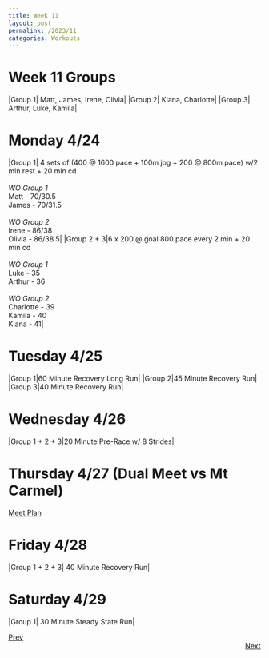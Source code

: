 ```yaml
---
title: Week 11
layout: post
permalink: /2023/11
categories: Workouts
---
```



# Week 11 Groups

|Group 1| Matt, James, Irene, Olivia|
|Group 2| Kiana, Charlotte|
|Group 3| Arthur, Luke, Kamila|

# Monday 4/24

|Group 1| 4 sets of (400 @ 1600 pace + 100m jog + 200 @ 800m pace) w/2 min rest + 20 min cd <br><br> *WO Group 1* <br> Matt - 70/30.5 <br> James - 70/31.5 <br><br> *WO Group 2* <br> Irene - 86/38 <br> Olivia - 86/38.5|
|Group 2 + 3|6 x 200 @ goal 800 pace every 2 min + 20 min cd <br><br> *WO Group 1* <br> Luke - 35 <br> Arthur  - 36 <br><br> *WO Group 2* <br> Charlotte - 39 <br> Kamila - 40 <br> Kiana - 41|

# Tuesday 4/25

|Group 1|60 Minute Recovery Long Run| 
|Group 2|45 Minute Recovery Run|
|Group 3|40 Minute Recovery Run|

# Wednesday 4/26 

|Group 1 + 2 + 3|20 Minute Pre-Race w/ 8 Strides|

# Thursday 4/27 (Dual Meet vs Mt Carmel)

[Meet Plan]({{site.baseurl}}/2023/MC)

# Friday 4/28

|Group 1 + 2 + 3| 40 Minute Recovery Run|

# Saturday 4/29

|Group 1| 30 Minute Steady State Run|

<div style="text-align: left"> <a href="{{site.baseurl}}/2023/10">Prev</a></div> 
<div style="text-align: right"> <a href="{{site.baseurl}}/2023/12">Next</a></div>